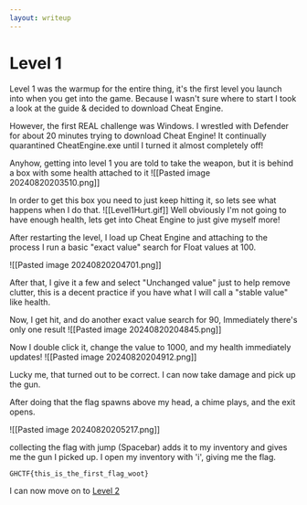 ```yaml
---
layout: writeup
---
```


# Level 1
Level 1 was the warmup for the entire thing, it's the first level you launch into when you get into the game. Because I wasn't sure where to start I took a look at the guide & decided to download Cheat Engine.

However, the first REAL challenge was Windows. I wrestled with Defender for about 20 minutes trying to download Cheat Engine! It continually quarantined CheatEngine.exe until I turned it almost completely off!

Anyhow, getting into level 1 you are told to take the weapon, but it is behind a box with some health attached to it 
![[Pasted image 20240820203510.png]]

In order to get this box you need to just keep hitting it, so lets see what happens when I do that.
![[Level1Hurt.gif]]
Well obviously I'm not going to have enough health, lets get into Cheat Engine to just give myself more!

After restarting the level, I load up Cheat Engine and attaching to the process I run a basic "exact value" search for Float values at 100.

![[Pasted image 20240820204701.png]]

After that, I give it a few and select "Unchanged value" just to help remove clutter, this is a decent practice if you have what I will call a "stable  value" like health.

Now, I get hit, and do another exact value search for 90, Immediately there's only one result
![[Pasted image 20240820204845.png]]

Now I double click it, change the value to 1000, and my health immediately updates!
![[Pasted image 20240820204912.png]]

Lucky me, that turned out to be correct. I can now take damage and pick up the gun. 

After doing that the flag spawns above my head, a chime plays, and the exit opens.

![[Pasted image 20240820205217.png]]

collecting the flag with jump (Spacebar) adds it to my inventory and gives me the gun I picked up. I open my inventory with 'i', giving me the flag.

`GHCTF{this_is_the_first_flag_woot}`

I can now move on to [Level 2](Level2.md)

